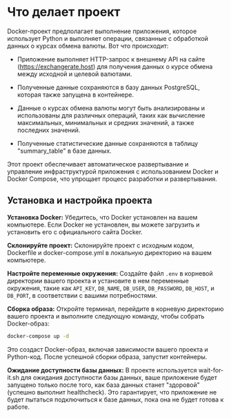 # Что делает проект

Docker-проект предполагает выполнение приложения, которое использует Python и выполняет операции, связанные с обработкой данных о курсах обмена валюты. Вот что происходит:

- Приложение выполняет HTTP-запрос к внешнему API на сайте (<https://exchangerate.host>) для получения данных о курсе обмена между исходной и целевой валютами.

- Полученные данные сохраняются в базу данных PostgreSQL, которая также запущена в контейнере.

- Данные о курсах обмена валюты могут быть анализированы и использованы для различных операций, таких как вычисление максимальных, минимальных и средних значений, а также последних значений.

- Полученные статистические данные сохраняются в таблицу "summary_table" в базе данных.

Этот проект обеспечивает автоматическое развертывание и управление инфраструктурой приложения с использованием Docker и Docker Compose, что упрощает процесс разработки и развертывания.

## Установка и настройка проекта

**Установка Docker:** Убедитесь, что Docker установлен на вашем компьютере. Если Docker не установлен, вы можете загрузить и установить его с официального сайта Docker.

**Склонируйте проект:** Склонируйте проект с исходным кодом, Dockerfile и docker-compose.yml в локальную директорию на вашем компьютере.

**Настройте переменные окружения:** Создайте файл `.env` в корневой директории вашего проекта и установите в нем переменные окружения, такие как `API_KEY`, `DB_NAME`, `DB_USER`, `DB_PASSWORD`, `DB_HOST`, и `DB_PORT`, в соответствии с вашими потребностями.

**Сборка образа:** Откройте терминал, перейдите в корневую директорию вашего проекта и выполните следующую команду, чтобы собрать Docker-образ:

```bash
docker-compose up -d
```

Это создаст Docker-образ, включая зависимости вашего проекта и Python-код. После успешной сборки образа, запустит контейнеры.

**Ожидание доступности базы данных:** В проекте используется wait-for-it.sh для ожидания доступности базы данных, ваше приложение будет запущено только после того, как база данных станет "здоровой" (успешно выполнит healthcheck). Это гарантирует, что приложение не будет пытаться подключиться к базе данных, пока она не будет готова к работе.


